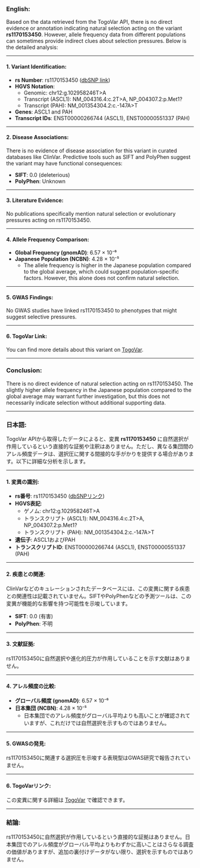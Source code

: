 ### English:
Based on the data retrieved from the TogoVar API, there is no direct evidence or annotation indicating natural selection acting on the variant **rs1170153450**. However, allele frequency data from different populations can sometimes provide indirect clues about selection pressures. Below is the detailed analysis:

---

#### 1. **Variant Identification**:
- **rs Number**: rs1170153450 ([dbSNP link](https://identifiers.org/dbsnp/rs1170153450))
- **HGVS Notation**:
  - Genomic: chr12:g.102958246T>A
  - Transcript (ASCL1): NM_004316.4:c.2T>A, NP_004307.2:p.Met1?
  - Transcript (PAH): NM_001354304.2:c.-147A>T
- **Genes**: ASCL1 and PAH
- **Transcript IDs**: ENST00000266744 (ASCL1), ENST00000551337 (PAH)

---

#### 2. **Disease Associations**:
There is no evidence of disease association for this variant in curated databases like ClinVar. Predictive tools such as SIFT and PolyPhen suggest the variant may have functional consequences:
- **SIFT**: 0.0 (deleterious)
- **PolyPhen**: Unknown

---

#### 3. **Literature Evidence**:
No publications specifically mention natural selection or evolutionary pressures acting on rs1170153450.

---

#### 4. **Allele Frequency Comparison**:
- **Global Frequency (gnomAD)**: 6.57 × 10⁻⁶
- **Japanese Population (NCBN)**: 4.28 × 10⁻⁵
  - The allele frequency is higher in the Japanese population compared to the global average, which could suggest population-specific factors. However, this alone does not confirm natural selection.

---

#### 5. **GWAS Findings**:
No GWAS studies have linked rs1170153450 to phenotypes that might suggest selective pressures.

---

#### 6. **TogoVar Link**:
You can find more details about this variant on [TogoVar](https://togovar.org/variant/tgv380877758).

---

### Conclusion:
There is no direct evidence of natural selection acting on rs1170153450. The slightly higher allele frequency in the Japanese population compared to the global average may warrant further investigation, but this does not necessarily indicate selection without additional supporting data.

---

### 日本語:
TogoVar APIから取得したデータによると、変異 **rs1170153450** に自然選択が作用しているという直接的な証拠や注釈はありません。ただし、異なる集団間のアレル頻度データは、選択圧に関する間接的な手がかりを提供する場合があります。以下に詳細な分析を示します。

---

#### 1. **変異の識別**:
- **rs番号**: rs1170153450 ([dbSNPリンク](https://identifiers.org/dbsnp/rs1170153450))
- **HGVS表記**:
  - ゲノム: chr12:g.102958246T>A
  - トランスクリプト (ASCL1): NM_004316.4:c.2T>A, NP_004307.2:p.Met1?
  - トランスクリプト (PAH): NM_001354304.2:c.-147A>T
- **遺伝子**: ASCL1およびPAH
- **トランスクリプトID**: ENST00000266744 (ASCL1), ENST00000551337 (PAH)

---

#### 2. **疾患との関連**:
ClinVarなどのキュレーションされたデータベースには、この変異に関する疾患との関連性は記載されていません。SIFTやPolyPhenなどの予測ツールは、この変異が機能的な影響を持つ可能性を示唆しています。
- **SIFT**: 0.0 (有害)
- **PolyPhen**: 不明

---

#### 3. **文献証拠**:
rs1170153450に自然選択や進化的圧力が作用していることを示す文献はありません。

---

#### 4. **アレル頻度の比較**:
- **グローバル頻度 (gnomAD)**: 6.57 × 10⁻⁶
- **日本集団 (NCBN)**: 4.28 × 10⁻⁵
  - 日本集団でのアレル頻度がグローバル平均よりも高いことが確認されていますが、これだけでは自然選択を示すものではありません。

---

#### 5. **GWASの発見**:
rs1170153450に関連する選択圧を示唆する表現型はGWAS研究で報告されていません。

---

#### 6. **TogoVarリンク**:
この変異に関する詳細は [TogoVar](https://togovar.org/variant/tgv380877758) で確認できます。

---

### 結論:
rs1170153450に自然選択が作用しているという直接的な証拠はありません。日本集団でのアレル頻度がグローバル平均よりもわずかに高いことはさらなる調査の価値がありますが、追加の裏付けデータがない限り、選択を示すものではありません。